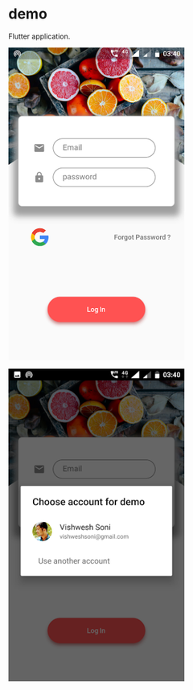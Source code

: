 # demo

Flutter application.
<p align="left">
  <img src="https://github.com/vishweshsoni/v_signin/blob/master/images/one.png" width="350"/>
</p>
<p align="left">
  <img src="https://github.com/vishweshsoni/v_signin/blob/master/images/second.png" width="350"/>
</p>
